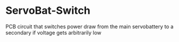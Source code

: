 # ServoBat-Switch
PCB circuit that switches power draw from the main servobattery to a secondary if voltage gets arbitrarily low
